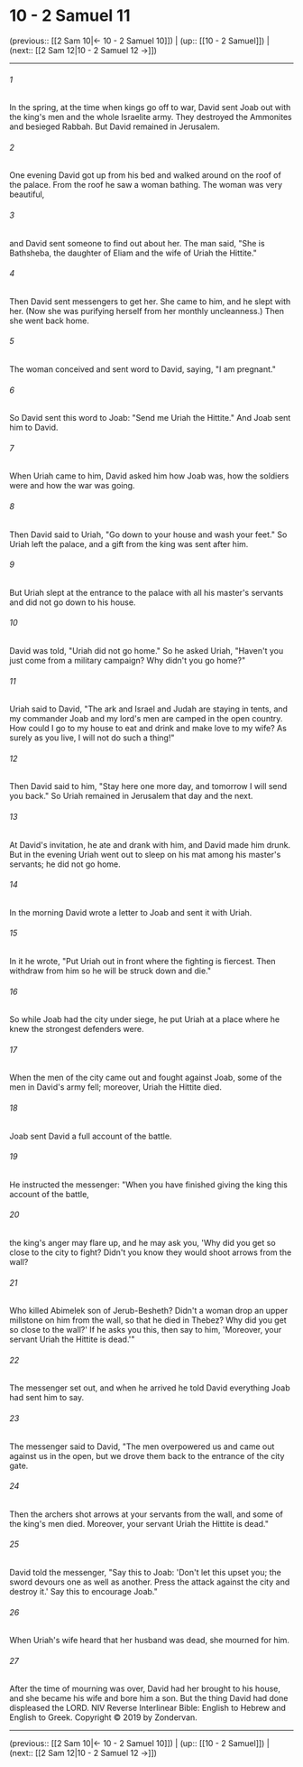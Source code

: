 # 10 - 2 Samuel 11

(previous:: [[2 Sam 10|← 10 - 2 Samuel 10]]) | (up:: [[10 - 2 Samuel]]) | (next:: [[2 Sam 12|10 - 2 Samuel 12 →]])

***


###### 1 
In the spring, at the time when kings go off to war, David sent Joab out with the king's men and the whole Israelite army. They destroyed the Ammonites and besieged Rabbah. But David remained in Jerusalem. 

###### 2 
One evening David got up from his bed and walked around on the roof of the palace. From the roof he saw a woman bathing. The woman was very beautiful, 

###### 3 
and David sent someone to find out about her. The man said, "She is Bathsheba, the daughter of Eliam and the wife of Uriah the Hittite." 

###### 4 
Then David sent messengers to get her. She came to him, and he slept with her. (Now she was purifying herself from her monthly uncleanness.) Then she went back home. 

###### 5 
The woman conceived and sent word to David, saying, "I am pregnant." 

###### 6 
So David sent this word to Joab: "Send me Uriah the Hittite." And Joab sent him to David. 

###### 7 
When Uriah came to him, David asked him how Joab was, how the soldiers were and how the war was going. 

###### 8 
Then David said to Uriah, "Go down to your house and wash your feet." So Uriah left the palace, and a gift from the king was sent after him. 

###### 9 
But Uriah slept at the entrance to the palace with all his master's servants and did not go down to his house. 

###### 10 
David was told, "Uriah did not go home." So he asked Uriah, "Haven't you just come from a military campaign? Why didn't you go home?" 

###### 11 
Uriah said to David, "The ark and Israel and Judah are staying in tents, and my commander Joab and my lord's men are camped in the open country. How could I go to my house to eat and drink and make love to my wife? As surely as you live, I will not do such a thing!" 

###### 12 
Then David said to him, "Stay here one more day, and tomorrow I will send you back." So Uriah remained in Jerusalem that day and the next. 

###### 13 
At David's invitation, he ate and drank with him, and David made him drunk. But in the evening Uriah went out to sleep on his mat among his master's servants; he did not go home. 

###### 14 
In the morning David wrote a letter to Joab and sent it with Uriah. 

###### 15 
In it he wrote, "Put Uriah out in front where the fighting is fiercest. Then withdraw from him so he will be struck down and die." 

###### 16 
So while Joab had the city under siege, he put Uriah at a place where he knew the strongest defenders were. 

###### 17 
When the men of the city came out and fought against Joab, some of the men in David's army fell; moreover, Uriah the Hittite died. 

###### 18 
Joab sent David a full account of the battle. 

###### 19 
He instructed the messenger: "When you have finished giving the king this account of the battle, 

###### 20 
the king's anger may flare up, and he may ask you, 'Why did you get so close to the city to fight? Didn't you know they would shoot arrows from the wall? 

###### 21 
Who killed Abimelek son of Jerub-Besheth? Didn't a woman drop an upper millstone on him from the wall, so that he died in Thebez? Why did you get so close to the wall?' If he asks you this, then say to him, 'Moreover, your servant Uriah the Hittite is dead.'" 

###### 22 
The messenger set out, and when he arrived he told David everything Joab had sent him to say. 

###### 23 
The messenger said to David, "The men overpowered us and came out against us in the open, but we drove them back to the entrance of the city gate. 

###### 24 
Then the archers shot arrows at your servants from the wall, and some of the king's men died. Moreover, your servant Uriah the Hittite is dead." 

###### 25 
David told the messenger, "Say this to Joab: 'Don't let this upset you; the sword devours one as well as another. Press the attack against the city and destroy it.' Say this to encourage Joab." 

###### 26 
When Uriah's wife heard that her husband was dead, she mourned for him. 

###### 27 
After the time of mourning was over, David had her brought to his house, and she became his wife and bore him a son. But the thing David had done displeased the LORD. NIV Reverse Interlinear Bible: English to Hebrew and English to Greek. Copyright © 2019 by Zondervan.

***

(previous:: [[2 Sam 10|← 10 - 2 Samuel 10]]) | (up:: [[10 - 2 Samuel]]) | (next:: [[2 Sam 12|10 - 2 Samuel 12 →]])
